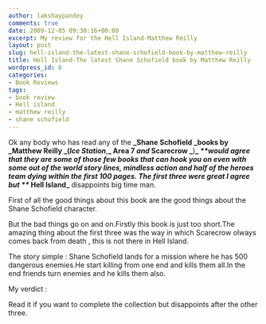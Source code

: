 ```yaml
---
author: lakshaypandey
comments: true
date: 2009-12-05 09:30:16+00:00
excerpt: My review for the Hell Island-Matthew Reilly
layout: post
slug: hell-island-the-latest-shane-schofield-book-by-matthew-reilly
title: Hell Island-The latest Shane Schofield book by Matthew Reilly
wordpress_id: 6
categories:
- Book Reviews
tags:
- book review
- Hell island
- matthew reilly
- shane schofield
---
```


Ok any body who has read any of the **_Shane Schofield _**books by **_Matthew Reilly _**(**_Ice Station_**,**_ Area 7 _**and**_ Scarecrow _**)**_ _**would agree that they are some of those few books that can hook you on even with some out of the world story lines, mindless action and half of the heroes team dying within the first 100 pages. The first three were great I agree but **_ Hell Island_** disappoints big time man.

First of all the good things about this book are the good things about the Shane Schofield character.

But the bad things go on and on.Firstly this book is just too short.The amazing thing about the first three was the way in which Scarecrow olways comes back from death , this is not there in Hell Island.

The story simple : Shane Schofield lands for a mission where he has 500 dangerous enemies.He start killing from one end and kills them all.In the end friends turn enemies and he kills them also.

My verdict :

Read it if you want to complete the collection but disappoints after the other three.
